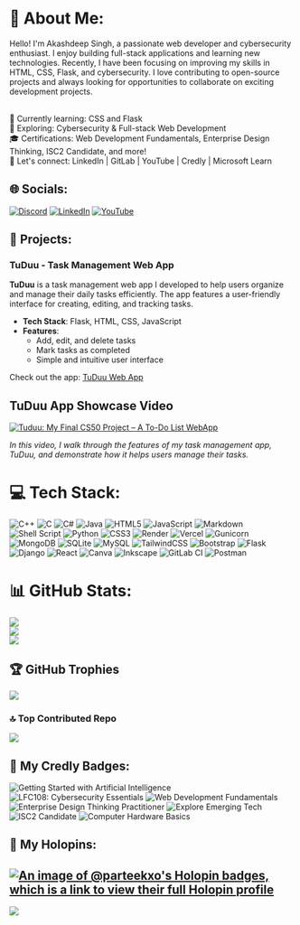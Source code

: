 # 💫 About Me:

Hello! I'm Akashdeep Singh, a passionate web developer and cybersecurity enthusiast. I enjoy building full-stack applications and learning new technologies. Recently, I have been focusing on improving my skills in HTML, CSS, Flask, and cybersecurity. I love contributing to open-source projects and always looking for opportunities to collaborate on exciting development projects.

<br>    🌱 Currently learning: CSS and Flask<br>    💼 Exploring: Cybersecurity & Full-stack Web Development<br>    🎓 Certifications: Web Development Fundamentals, Enterprise Design Thinking, ISC2 Candidate, and more!<br>    🔗 Let's connect: LinkedIn | GitLab | YouTube | Credly | Microsoft Learn<br>


## 🌐 Socials:
[![Discord](https://img.shields.io/badge/Discord-%237289DA.svg?logo=discord&logoColor=white)](https://discord.gg/543339118743257089) [![LinkedIn](https://img.shields.io/badge/LinkedIn-%230077B5.svg?logo=linkedin&logoColor=white)](https://linkedin.com/in/parteekxo) [![YouTube](https://img.shields.io/badge/YouTube-%23FF0000.svg?logo=YouTube&logoColor=white)](https://youtube.com/@@parteekxo) 

## 💼 Projects:

### TuDuu - Task Management Web App
**TuDuu** is a task management web app I developed to help users organize and manage their daily tasks efficiently. The app features a user-friendly interface for creating, editing, and tracking tasks.

- **Tech Stack**: Flask, HTML, CSS, JavaScript
- **Features**: 
  - Add, edit, and delete tasks
  - Mark tasks as completed
  - Simple and intuitive user interface

Check out the app: [TuDuu Web App](https://todo-zd6n.onrender.com)

## TuDuu App Showcase Video
<!-- BEGIN YOUTUBE-CARDS -->
[![Tuduu: My Final CS50 Project – A To-Do List WebApp](https://ytcards.demolab.com/?id=1nUOCIeR0RQ&title=Tuduu%3A+My+Final+CS50+Project+%E2%80%93+A+To-Do+List+WebApp&lang=en&timestamp=1728414762&background_color=%230d1117&title_color=%23ffffff&stats_color=%23dedede&max_title_lines=1&width=250&border_radius=5 "Tuduu: My Final CS50 Project – A To-Do List WebApp")](https://www.youtube.com/watch?v=1nUOCIeR0RQ)
<!-- END YOUTUBE-CARDS -->

*In this video, I walk through the features of my task management app, TuDuu, and demonstrate how it helps users manage their tasks.*

# 💻 Tech Stack:
![C++](https://img.shields.io/badge/c++-%2300599C.svg?style=plastic&logo=c%2B%2B&logoColor=white) ![C](https://img.shields.io/badge/c-%2300599C.svg?style=plastic&logo=c&logoColor=white) ![C#](https://img.shields.io/badge/c%23-%23239120.svg?style=plastic&logo=csharp&logoColor=white) ![Java](https://img.shields.io/badge/java-%23ED8B00.svg?style=plastic&logo=openjdk&logoColor=white) ![HTML5](https://img.shields.io/badge/html5-%23E34F26.svg?style=plastic&logo=html5&logoColor=white) ![JavaScript](https://img.shields.io/badge/javascript-%23323330.svg?style=plastic&logo=javascript&logoColor=%23F7DF1E) ![Markdown](https://img.shields.io/badge/markdown-%23000000.svg?style=plastic&logo=markdown&logoColor=white) ![Shell Script](https://img.shields.io/badge/shell_script-%23121011.svg?style=plastic&logo=gnu-bash&logoColor=white) ![Python](https://img.shields.io/badge/python-3670A0?style=plastic&logo=python&logoColor=ffdd54) ![CSS3](https://img.shields.io/badge/css3-%231572B6.svg?style=plastic&logo=css3&logoColor=white) ![Render](https://img.shields.io/badge/Render-%46E3B7.svg?style=plastic&logo=render&logoColor=white) ![Vercel](https://img.shields.io/badge/vercel-%23000000.svg?style=plastic&logo=vercel&logoColor=white) ![Gunicorn](https://img.shields.io/badge/gunicorn-%298729.svg?style=plastic&logo=gunicorn&logoColor=white) ![MongoDB](https://img.shields.io/badge/MongoDB-%234ea94b.svg?style=plastic&logo=mongodb&logoColor=white) ![SQLite](https://img.shields.io/badge/sqlite-%2307405e.svg?style=plastic&logo=sqlite&logoColor=white) ![MySQL](https://img.shields.io/badge/mysql-4479A1.svg?style=plastic&logo=mysql&logoColor=white) ![TailwindCSS](https://img.shields.io/badge/tailwindcss-%2338B2AC.svg?style=plastic&logo=tailwind-css&logoColor=white) ![Bootstrap](https://img.shields.io/badge/bootstrap-%238511FA.svg?style=plastic&logo=bootstrap&logoColor=white) ![Flask](https://img.shields.io/badge/flask-%23000.svg?style=plastic&logo=flask&logoColor=white) ![Django](https://img.shields.io/badge/django-%23092E20.svg?style=plastic&logo=django&logoColor=white) ![React](https://img.shields.io/badge/react-%2320232a.svg?style=plastic&logo=react&logoColor=%2361DAFB) ![Canva](https://img.shields.io/badge/Canva-%2300C4CC.svg?style=plastic&logo=Canva&logoColor=white) ![Inkscape](https://img.shields.io/badge/Inkscape-e0e0e0?style=plastic&logo=inkscape&logoColor=080A13) ![GitLab CI](https://img.shields.io/badge/gitlab%20CI-%23181717.svg?style=plastic&logo=gitlab&logoColor=white) ![Postman](https://img.shields.io/badge/Postman-FF6C37?style=plastic&logo=postman&logoColor=white)
# 📊 GitHub Stats:
  ![](https://github-readme-stats.vercel.app/api?username=parteekxo&theme=date_night&hide_border=false&include_all_commits=true&count_private=true)<br/>
  ![](https://github-readme-streak-stats.herokuapp.com/?user=parteekxo&theme=date_night&hide_border=false)<br/>
  ![](https://github-readme-stats.vercel.app/api/top-langs/?username=parteekxo&theme=date_night&hide_border=false&include_all_commits=true&count_private=true&layout=compact)

## 🏆 GitHub Trophies
![](https://github-profile-trophy.vercel.app/?username=parteekxo&theme=radical&no-frame=false&no-bg=false&margin-w=4)

### 🔝 Top Contributed Repo
![](https://github-contributor-stats.vercel.app/api?username=parteekxo&limit=5&theme=date_night&combine_all_yearly_contributions=true)

## 📛 My Credly Badges:
![Getting Started with Artificial Intelligence](https://imgur.com/jb9w8wg.png)
![LFC108: Cybersecurity Essentials](https://i.imgur.com/bSlMHZ0.png)
![Web Development Fundamentals](https://i.imgur.com/kutez52.png)
![Enterprise Design Thinking Practitioner](https://i.imgur.com/HFrdqEH.png)
![Explore Emerging Tech](https://i.imgur.com/3Ebe0Bj.png)
![ISC2 Candidate](https://i.imgur.com/j7e4JC9.png)
![Computer Hardware Basics](https://i.imgur.com/gxky8OL.png)

## 📍 My Holopins:
[![An image of @parteekxo's Holopin badges, which is a link to view their full Holopin profile](https://holopin.me/parteekxo)](https://holopin.io/@parteekxo)
---
[![](https://visitcount.itsvg.in/api?id=parteekxo&icon=7&color=5)](https://visitcount.itsvg.in)

<!-- Proudly created with GPRM ( https://gprm.itsvg.in ) -->



<!---
parteekxo/parteekxo is a ✨ special ✨ repository because its `README.md` (this file) appears on your GitHub profile.
You can click the Preview link to take a look at your changes.
--->
